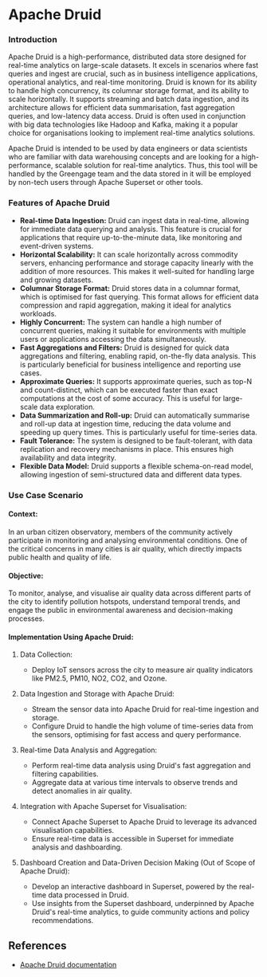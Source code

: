 # Apache Druid

### Introduction

Apache Druid is a high-performance, distributed data store designed for real-time analytics on large-scale datasets. It excels in scenarios where fast queries and ingest are crucial, such as in business intelligence applications, operational analytics, and real-time monitoring. Druid is known for its ability to handle high concurrency, its columnar storage format, and its ability to scale horizontally. It supports streaming and batch data ingestion, and its architecture allows for efficient data summarisation, fast aggregation queries, and low-latency data access. Druid is often used in conjunction with big data technologies like Hadoop and Kafka, making it a popular choice for organisations looking to implement real-time analytics solutions.

Apache Druid is intended to be used by data engineers or data scientists who are familiar with data warehousing concepts and are looking for a high-performance, scalable solution for real-time analytics. Thus, this tool will be handled by the Greengage team and the data stored in it will be employed by non-tech users through Apache Superset or other tools.

### Features of Apache Druid

- **Real-time Data Ingestion:** Druid can ingest data in real-time, allowing for immediate data querying and analysis. This feature is crucial for applications that require up-to-the-minute data, like monitoring and event-driven systems.
- **Horizontal Scalability:** It can scale horizontally across commodity servers, enhancing performance and storage capacity linearly with the addition of more resources. This makes it well-suited for handling large and growing datasets.
- **Columnar Storage Format:** Druid stores data in a columnar format, which is optimised for fast querying. This format allows for efficient data compression and rapid aggregation, making it ideal for analytics workloads.
- **Highly Concurrent:** The system can handle a high number of concurrent queries, making it suitable for environments with multiple users or applications accessing the data simultaneously.
- **Fast Aggregations and Filters:** Druid is designed for quick data aggregations and filtering, enabling rapid, on-the-fly data analysis. This is particularly beneficial for business intelligence and reporting use cases.
- **Approximate Queries:** It supports approximate queries, such as top-N and count-distinct, which can be executed faster than exact computations at the cost of some accuracy. This is useful for large-scale data exploration.
- **Data Summarization and Roll-up:** Druid can automatically summarise and roll-up data at ingestion time, reducing the data volume and speeding up query times. This is particularly useful for time-series data.
- **Fault Tolerance:** The system is designed to be fault-tolerant, with data replication and recovery mechanisms in place. This ensures high availability and data integrity.
- **Flexible Data Model:** Druid supports a flexible schema-on-read model, allowing ingestion of semi-structured data and different data types.

### Use Case Scenario

#### Context:
In an urban citizen observatory, members of the community actively participate in monitoring and analysing environmental conditions. One of the critical concerns in many cities is air quality, which directly impacts public health and quality of life.

#### Objective:
To monitor, analyse, and visualise air quality data across different parts of the city to identify pollution hotspots, understand temporal trends, and engage the public in environmental awareness and decision-making processes.

#### Implementation Using Apache Druid:

1) Data Collection:

    - Deploy IoT sensors across the city to measure air quality indicators like PM2.5, PM10, NO2, CO2, and Ozone.

2) Data Ingestion and Storage with Apache Druid:

    - Stream the sensor data into Apache Druid for real-time ingestion and storage.
    - Configure Druid to handle the high volume of time-series data from the sensors, optimising for fast access and query performance.

3) Real-time Data Analysis and Aggregation:

    - Perform real-time data analysis using Druid's fast aggregation and filtering capabilities.
    - Aggregate data at various time intervals to observe trends and detect anomalies in air quality.

4) Integration with Apache Superset for Visualisation:

    - Connect Apache Superset to Apache Druid to leverage its advanced visualisation capabilities.
    - Ensure real-time data is accessible in Superset for immediate analysis and dashboarding.

5) Dashboard Creation and Data-Driven Decision Making (Out of Scope of Apache Druid):

    - Develop an interactive dashboard in Superset, powered by the real-time data processed in Druid.
    - Use insights from the Superset dashboard, underpinned by Apache Druid's real-time analytics, to guide community actions and policy recommendations.



## References 
- [Apache Druid documentation](https://druid.apache.org/docs/latest/design/)